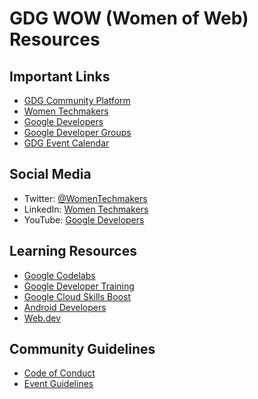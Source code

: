 # GDG WOW (Women of Web) Resources

## Important Links

- [GDG Community Platform](https://gdg.community.dev/)
- [Women Techmakers](https://www.womentechmakers.com/)
- [Google Developers](https://developers.google.com/)
- [Google Developer Groups](https://developers.google.com/community/gdg)
- [GDG Event Calendar](https://developers.google.com/events)

## Social Media

- Twitter: [@WomenTechmakers](https://twitter.com/WomenTechmakers)
- LinkedIn: [Women Techmakers](https://www.linkedin.com/company/women-techmakers/)
- YouTube: [Google Developers](https://www.youtube.com/googledevelopers)

## Learning Resources

- [Google Codelabs](https://codelabs.developers.google.com/)
- [Google Developer Training](https://developers.google.com/training)
- [Google Cloud Skills Boost](https://www.cloudskillsboost.google/)
- [Android Developers](https://developer.android.com/)
- [Web.dev](https://web.dev/)

## Community Guidelines

- [Code of Conduct](https://developers.google.com/community-guidelines)
- [Event Guidelines](https://developers.google.com/community/gdg/resources)